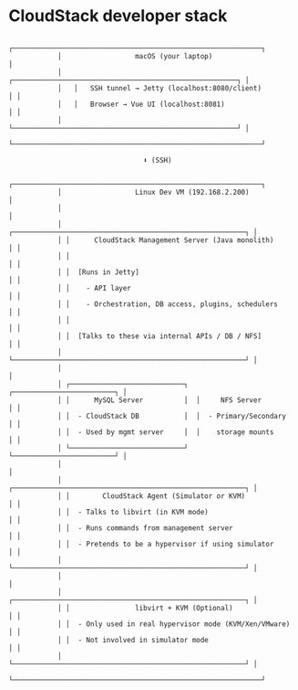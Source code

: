 # CloudStack developer stack 
               
                ┌─────────────────────────────────────────────────────────────┐
                │                  macOS (your laptop)                        │
                │   ┌───────────────────────────────────────────────────────┐ │
                │   │   SSH tunnel → Jetty (localhost:8080/client)          │ │
                │   │   Browser → Vue UI (localhost:8081)                   │ │
                │   └───────────────────────────────────────────────────────┘ │
                └─────────────────────────────────────────────────────────────┘

                                     ⬇ (SSH)

                ┌─────────────────────────────────────────────────────────────┐
                │                  Linux Dev VM (192.168.2.200)               │
                │                                                             │
                │ ┌─────────────────────────────────────────────────────────┐ │
                │ │      CloudStack Management Server (Java monolith)       │ │
                │ │                                                         │ │
                │ │  [Runs in Jetty]                                        │ │
                │ │    - API layer                                          │ │
                │ │    - Orchestration, DB access, plugins, schedulers      │ │
                │ │                                                         │ │
                │ │  [Talks to these via internal APIs / DB / NFS]          │ │
                │ └─────────────────────────────────────────────────────────┘ │
                │                                                             │
                │ ┌────────────────────────────┐  ┌─────────────────────────┐ │
                │ │      MySQL Server          │  │     NFS Server          │ │
                │ │  - CloudStack DB           │  │  - Primary/Secondary    │ │
                │ │  - Used by mgmt server     │  │    storage mounts       │ │
                │ └────────────────────────────┘  └─────────────────────────┘ │
                │                                                             │
                │ ┌─────────────────────────────────────────────────────────┐ │
                │ │        CloudStack Agent (Simulator or KVM)              │ │
                │ │  - Talks to libvirt (in KVM mode)                       │ │
                │ │  - Runs commands from management server                 │ │
                │ │  - Pretends to be a hypervisor if using simulator       │ │
                │ └─────────────────────────────────────────────────────────┘ │
                │                                                             │
                │ ┌─────────────────────────────────────────────────────────┐ │
                │ │                libvirt + KVM (Optional)                 │ │
                │ │  - Only used in real hypervisor mode (KVM/Xen/VMware)   │ │
                │ │  - Not involved in simulator mode                       │ │
                │ └─────────────────────────────────────────────────────────┘ │
                └─────────────────────────────────────────────────────────────┘
